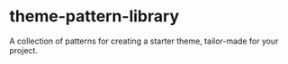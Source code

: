 # theme-pattern-library
A collection of patterns for creating a starter theme, tailor-made for your project.
